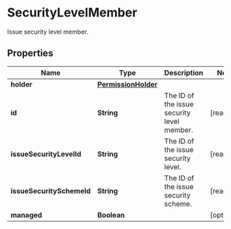 

# SecurityLevelMember

Issue security level member.

## Properties

| Name | Type | Description | Notes |
|------------ | ------------- | ------------- | -------------|
|**holder** | [**PermissionHolder**](PermissionHolder.md) |  |  |
|**id** | **String** | The ID of the issue security level member. |  [readonly] |
|**issueSecurityLevelId** | **String** | The ID of the issue security level. |  [readonly] |
|**issueSecuritySchemeId** | **String** | The ID of the issue security scheme. |  [readonly] |
|**managed** | **Boolean** |  |  [optional] |



